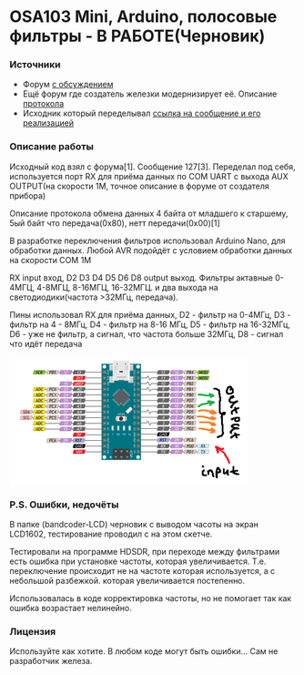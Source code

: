 <!-- # arduino-osa103Mini-bandpassFilters -->
<h1>OSA103 Mini, Arduino, полосовые фильтры - В РАБОТЕ(Черновик)</h1>

<h3>Источники</h3>
    <ul>
        <li> Форум <a href="http://www.cqham.ru/forum/showthread.php?36096-DDC-DUC-%F2%F0%E0%ED%F1%E8%E2%E5%F0-%ED%E0-%E1%E0%E7%E5-OSA103-Mini/">с обсуждением</a> </li>
        <li>Ещё форум где создатель железки модернизирует её. Описание <a href="http://www.cqham.ru/forum/showthread.php?36096-DDC-DUC-%F2%F0%E0%ED%F1%E8%E2%E5%F0-%ED%E0-%E1%E0%E7%E5-OSA103-Mini&p=1450444&viewfull=1#post1450444">протокола</a></li>
        <li>Исходник который переделывал <a href="http://www.cqham.ru/forum/showthread.php?36096-DDC-DUC-%F2%F0%E0%ED%F1%E8%E2%E5%F0-%ED%E0-%E1%E0%E7%E5-OSA103-Mini&p=1459177&viewfull=1#post1459177">ссылка на сообщение и его реализацией</a></li> 
    </ul>
<h3>Описание работы</h3>
<p>Исходный код взял с форума[1]. Сообщение 127[3]. Переделал под себя, используется порт RX для приёма данных по СОМ UART с выхода AUX OUTPUT(на скорости 1М, точное описание в форуме от создателя прибора)</p>
<p>Описание протокола обмена данных 4 байта от младшего к старшему, 5ый байт что передача(0х80), нетт передачи(0х00)[1]</p>
<p>В разработке переключения фильтров использовал Arduino Nano, для обработки данных. Любой AVR  подойдёт с условием обработки данных на скорости СОМ 1М</p>
<p>RX input вход, D2 D3 D4 D5 D6 D8 output выход. Фильтры актавные 0-4МГЦ, 4-8МГЦ, 8-16МГЦ, 16-32МГЦ. и два выхода на светодиодики(частота >32МГц, передача).</p>
<p>Пины использовал RX для приёма данных, D2 - фильтр на 0-4МГц, D3 - фильтр на 4 - 8МГц, D4 - фильтр на 8-16 МГц, D5 - фильтр на 16-32МГц, D6 - уже не фильтр, а сигнал, что частота больше 32МГц, D8 - сигнал что идёт передача</p>
<img src="./arduino-nano_pinout-smail-v2.png" alt="Картинка не загрузилась. Схема подключения, распиновка">
<h3>P.S. Ошибки, недочёты</h3>
<p>В папке (bandcoder-LCD) черновик с выводом часоты на экран LCD1602, тестирование проводил с на этом скетче.</p>
<p>Тестировали на программе HDSDR, при переходе между фильтрами есть ошибка при установке частоты, которая увеличивается. Т.е. переключение происходит не на частоте которая используется, а с небольшой разбежкой. которая увеличивается постепенно.</p>
<p>Использовалась в коде корректировка частоты, но не помогает так как ошибка возрастает нелинейно.</p>
<h3>Лицензия</h3>
<p>Используйте как хотите. В любом коде могут быть ошибки... Сам не разработчик железa.</p>